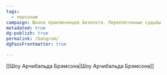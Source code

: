 ```yaml
---
tags:
  - персонаж
campaign: Школа приключенцев Безелота. Переплетенные судьбы
metadated: true
dg-publish: true
permalink: /bangrom/
dgPassFrontmatter: true

---
```


[[Шоу Арчибальда Брэмсона\|Шоу Арчибальда Брэмсона]]